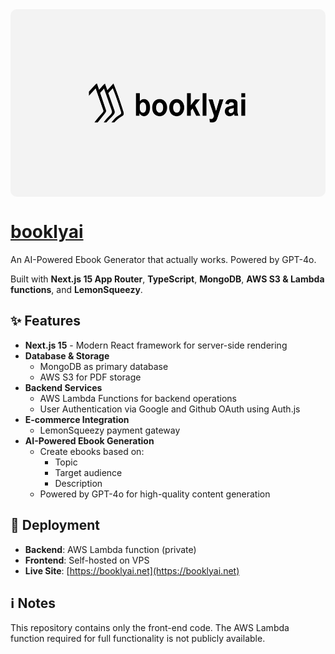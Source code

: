 <img src="public/og-image.png" alt="BooklyAI Icon" height="300" style="display: block; margin: 0 auto; border-radius: 10px;" />

# [booklyai](https://booklyai.com)

An AI-Powered Ebook Generator that actually works. Powered by GPT-4o.

Built with **Next.js 15 App Router**, **TypeScript**, **MongoDB**, **AWS S3 & Lambda functions**, and **LemonSqueezy**.

## ✨ Features

- **Next.js 15** - Modern React framework for server-side rendering
- **Database & Storage**
  - MongoDB as primary database
  - AWS S3 for PDF storage
- **Backend Services**
  - AWS Lambda Functions for backend operations
  - User Authentication via Google and Github OAuth using Auth.js
- **E-commerce Integration**
  - LemonSqueezy payment gateway
- **AI-Powered Ebook Generation**
  - Create ebooks based on:
    - Topic
    - Target audience
    - Description
  - Powered by GPT-4o for high-quality content generation

## 🚀 Deployment

- **Backend**: AWS Lambda function (private)
- **Frontend**: Self-hosted on VPS
- **Live Site**: [https://booklyai.net](https://booklyai.net)

## ℹ️ Notes

This repository contains only the front-end code. The AWS Lambda function required for full functionality is not publicly available. 